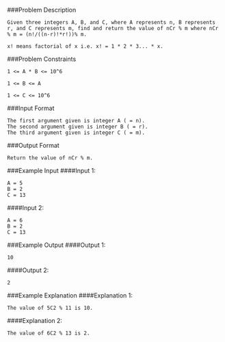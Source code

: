 ###Problem Description
```
Given three integers A, B, and C, where A represents n, B represents r, and C represents m, find and return the value of nCr % m where nCr % m = (n!/((n-r)!*r!))% m.

x! means factorial of x i.e. x! = 1 * 2 * 3... * x.
```


###Problem Constraints
```
1 <= A * B <= 10^6

1 <= B <= A

1 <= C <= 10^6
```


###Input Format
```
The first argument given is integer A ( = n).
The second argument given is integer B ( = r).
The third argument given is integer C ( = m).
```

###Output Format
```
Return the value of nCr % m.
```



###Example Input
####Input 1:

```
A = 5
B = 2
C = 13
```
####Input 2:

```
A = 6
B = 2
C = 13
```

###Example Output
####Output 1:

```
10
```
####Output 2:

```
2
```


###Example Explanation
####Explanation 1:

```
The value of 5C2 % 11 is 10.
```

####Explanation 2:

```
The value of 6C2 % 13 is 2.
```
